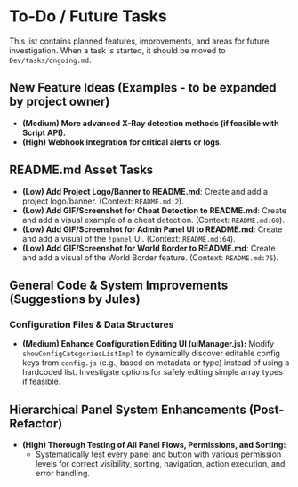 # To-Do / Future Tasks

This list contains planned features, improvements, and areas for future investigation. When a task is started, it should be moved to `Dev/tasks/ongoing.md`.

## New Feature Ideas (Examples - to be expanded by project owner)
- **(Medium) More advanced X-Ray detection methods (if feasible with Script API).**
- **(High) Webhook integration for critical alerts or logs.**

## README.md Asset Tasks
- **(Low) Add Project Logo/Banner to README.md**: Create and add a project logo/banner. (Context: `README.md:2`).
- **(Low) Add GIF/Screenshot for Cheat Detection to README.md**: Create and add a visual example of a cheat detection. (Context: `README.md:60`).
- **(Low) Add GIF/Screenshot for Admin Panel UI to README.md**: Create and add a visual of the `!panel` UI. (Context: `README.md:64`).
- **(Low) Add GIF/Screenshot for World Border to README.md**: Create and add a visual of the World Border feature. (Context: `README.md:75`).

## General Code & System Improvements (Suggestions by Jules)

### Configuration Files & Data Structures
<!-- Placeholder for future tasks -->
- **(Medium) Enhance Configuration Editing UI (uiManager.js):** Modify `showConfigCategoriesListImpl` to dynamically discover editable config keys from `config.js` (e.g., based on metadata or type) instead of using a hardcoded list. Investigate options for safely editing simple array types if feasible.

## Hierarchical Panel System Enhancements (Post-Refactor)
- **(High) Thorough Testing of All Panel Flows, Permissions, and Sorting:**
    - Systematically test every panel and button with various permission levels for correct visibility, sorting, navigation, action execution, and error handling.
